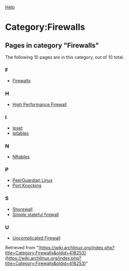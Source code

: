 [Help](//www.mediawiki.org/wiki/Special:MyLanguage/Help:Categories)

# Category:Firewalls

## Pages in category "Firewalls"

The following 10 pages are in this category, out of 10 total.

### F

*   [Firewalls](/index.php/Firewalls "Firewalls")

### H

*   [High Performance Firewall](/index.php/High_Performance_Firewall "High Performance Firewall")

### I

*   [Ipset](/index.php/Ipset "Ipset")
*   [Iptables](/index.php/Iptables "Iptables")

### N

*   [Nftables](/index.php/Nftables "Nftables")

### P

*   [PeerGuardian Linux](/index.php/PeerGuardian_Linux "PeerGuardian Linux")
*   [Port Knocking](/index.php/Port_Knocking "Port Knocking")

### S

*   [Shorewall](/index.php/Shorewall "Shorewall")
*   [Simple stateful firewall](/index.php/Simple_stateful_firewall "Simple stateful firewall")

### U

*   [Uncomplicated Firewall](/index.php/Uncomplicated_Firewall "Uncomplicated Firewall")

Retrieved from "[https://wiki.archlinux.org/index.php?title=Category:Firewalls&oldid=418253](https://wiki.archlinux.org/index.php?title=Category:Firewalls&oldid=418253)"